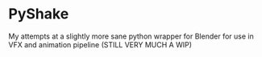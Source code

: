 # PyShake
My attempts at a slightly more sane python wrapper for Blender for use in VFX and animation pipeline (STILL VERY MUCH A WIP)
